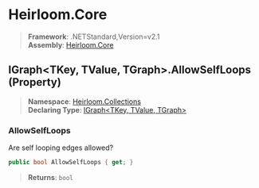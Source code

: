 # Heirloom.Core

> **Framework**: .NETStandard,Version=v2.1  
> **Assembly**: [Heirloom.Core][0]

## IGraph\<TKey, TValue, TGraph>.AllowSelfLoops (Property)

> **Namespace**: [Heirloom.Collections][0]  
> **Declaring Type**: [IGraph\<TKey, TValue, TGraph>][1]

### AllowSelfLoops

Are self looping edges allowed?

```cs
public bool AllowSelfLoops { get; }
```

> **Returns**: `bool`

[0]: ../../../Heirloom.Core.md
[1]: ../IGraph[TKey,TValue,TGraph].md
